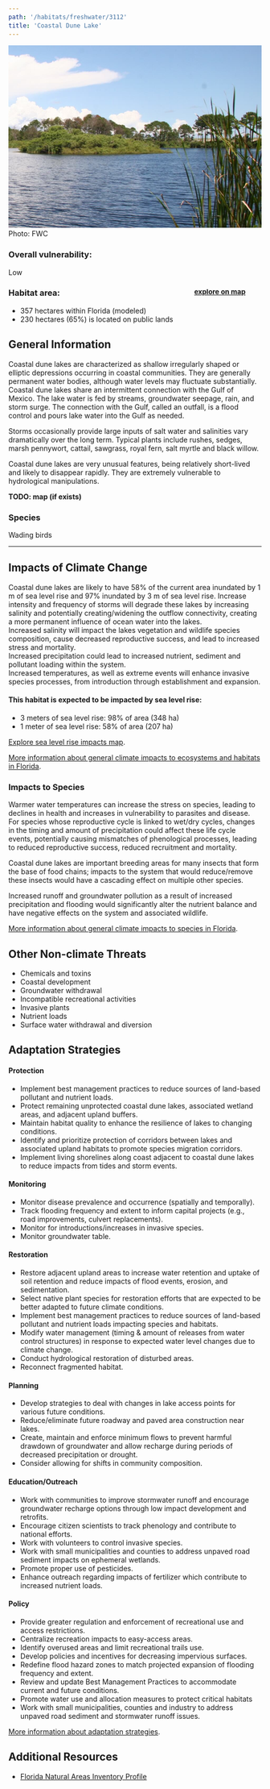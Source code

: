 ```yaml
---
path: '/habitats/freshwater/3112'
title: 'Coastal Dune Lake'
---
```


<content-header icon="lakes_ponds_reservoirs" title="Coastal Dune Lake" subtitle="within Lakes, Ponds and Reservoirs">
</content-header>

<div id="TopSection">

<div class="header-photo"><img src="3112.jpg" alt="Photo for 3112"/>
<figcaption>Photo: FWC</figcaption></div>

<div>

### Overall vulnerability:

<div class="vulnerability vulnerability-low">Low</div>

<h3>Habitat area: 
<a href="/habitats/freshwater/3112/map" style="float:right;font-size:smaller;margin-right: 2rem;">
<fa-icon name="map"></fa-icon>
explore on map
</a>
</h3>

-   357 hectares within Florida (modeled)
-   230 hectares (65%) is located on public lands

</div>
</div>

## General Information

Coastal dune lakes are characterized as shallow irregularly shaped or elliptic depressions occurring in coastal communities.  They are generally permanent water bodies, although water levels may fluctuate substantially.  Coastal dune lakes share an intermittent connection with the Gulf of Mexico. The lake water is fed by streams, groundwater seepage, rain, and storm surge. The connection with the Gulf, called an outfall, is a flood control and pours lake water into the Gulf as needed.  

Storms occasionally provide large inputs of salt water and salinities vary dramatically over the long term.  Typical plants include rushes, sedges, marsh pennywort, cattail, sawgrass, royal fern, salt myrtle and black willow.  

Coastal dune lakes are very unusual features, being relatively short-lived and likely to disappear rapidly.  They are extremely vulnerable to hydrological manipulations.



**TODO: map (if exists)**

### Species

Wading birds

<hr />

## Impacts of Climate Change

Coastal dune lakes are likely to have 58% of the current area inundated by 1 m of sea level rise and 97% inundated by 3 m of sea level rise.  Increase intensity and frequency of storms will degrade these lakes by increasing salinity and potentially creating/widening the outflow connectivity, creating a more permanent influence of ocean water into the lakes.  <br />Increased salinity will impact the lakes vegetation and wildlife species composition, cause decreased reproductive success, and lead to increased stress and mortality.  <br />Increased precipitation could lead to increased nutrient, sediment and pollutant loading within the system.   <br />Increased temperatures, as well as extreme events  will enhance invasive species processes, from introduction through establishment and expansion.


#### This habitat is expected to be impacted by sea level rise:

- 3 meters of sea level rise: 98% of area (348 ha)
- 1 meter of sea level rise: 58% of area (207 ha)

[Explore sea level rise impacts map](/habitats/freshwater/3112/map).


[More information about general climate impacts to ecosystems and habitats in Florida](/impacts/habitats).

### Impacts to Species

Warmer water temperatures can increase the stress on species, leading to declines in health and increases in vulnerability to parasites and disease.  For species whose reproductive cycle is linked to wet/dry cycles, changes in the timing and amount of precipitation could affect these life cycle events, potentially causing mismatches of phenological processes, leading to reduced reproductive success, reduced recruitment and mortality. 

Coastal dune lakes are important breeding areas for many insects that form the base of food chains; impacts to the system that would reduce/remove these insects would have a cascading effect on multiple other species.  

Increased runoff and groundwater pollution as a result of increased precipitation and flooding would significantly alter the nutrient balance and have negative effects on the system and associated wildlife.

[More information about general climate impacts to species in Florida](/impacts/species).

## Other Non-climate Threats

-	Chemicals and toxins
-	Coastal development
-	Groundwater withdrawal
-	Incompatible recreational activities
-	Invasive plants
-	Nutrient loads
-	Surface water withdrawal and diversion


## Adaptation Strategies

#### Protection

- Implement best management practices to reduce sources of land-based pollutant and nutrient loads.
- Protect remaining unprotected coastal dune lakes, associated wetland areas, and adjacent upland buffers.
- Maintain habitat quality to enhance the resilience of lakes to changing conditions.
- Identify and prioritize protection of corridors between lakes and associated upland habitats to promote species migration corridors.
- Implement living shorelines along coast adjacent to coastal dune lakes to reduce impacts from tides and storm events.


#### Monitoring

- Monitor disease prevalence and occurrence (spatially and temporally).
- Track flooding frequency and extent to inform capital projects (e.g., road improvements, culvert replacements).
- Monitor for introductions/increases in invasive species.
- Monitor groundwater table.


#### Restoration

- Restore adjacent upland areas to increase water retention and uptake of soil retention and reduce impacts of flood events, erosion, and sedimentation.
- Select native plant species for restoration efforts that are expected to be better adapted to future climate conditions.
- Implement best management practices to reduce sources of land-based pollutant and nutrient loads impacting species and habitats.
- Modify water management (timing & amount of releases from water control structures) in response to expected water level changes due to climate change.
- Conduct hydrological restoration of disturbed areas.
- Reconnect fragmented habitat.


#### Planning

- Develop strategies to deal with changes in lake access points for various future conditions.
- Reduce/eliminate future roadway and paved area construction near lakes.
- Create, maintain and enforce minimum flows to prevent harmful drawdown of groundwater and allow recharge during periods of decreased precipitation or drought.
- Consider allowing for shifts in community composition.


#### Education/Outreach

- Work with communities to improve stormwater runoff and encourage groundwater recharge options through low impact development and retrofits.
- Encourage citizen scientists to track phenology and contribute to national efforts.
- Work with volunteers to control invasive species.
- Work with small municipalities and counties to address unpaved road sediment impacts on ephemeral wetlands.
- Promote proper use of pesticides.
- Enhance outreach regarding impacts of fertilizer which contribute to increased nutrient loads.


#### Policy

- Provide greater regulation and enforcement of recreational use and access restrictions.
- Centralize recreation impacts to easy-access areas.
- Identify overused areas and limit recreational trails use.
- Develop policies and incentives for decreasing impervious surfaces.
- Redefine flood hazard zones to match projected expansion of flooding frequency and extent.
- Review and update Best Management Practices to accommodate current and future conditions.
- Promote water use and allocation measures to protect critical habitats
- Work with small municipalities, counties and industry to address unpaved road sediment and stormwater runoff issues.




[More information about adaptation strategies](/strategies).

## Additional Resources

 - [Florida Natural Areas Inventory Profile](http://www.fnai.org/PDF/NC/Lacustrine.pdf)
